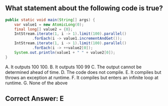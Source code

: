 ## What statement about the following code is true?

```java
public static void main(String[] args) {
    var value1 = new AtomicLong(0);
    final long[] value2 = {0};
    IntStream.iterate(1, i -> 1).limit(100).parallel()
            .forEach(i -> value1.incrementAndGet());
    IntStream.iterate(1, i -> 1).limit(100).parallel()
            .forEach(i -> ++value2[0]);
    System.out.println(value1 + " " + value2[0]);
}
```

A. It outputs 100 100.
B. It outputs 100 99
C. The output cannot be determined ahead of time.
D. The code does not compile.
E. It compiles but throws an exception at runtime.
F. It compiles but enters an infinite loop at runtime.
G. None of the above


## Correct Answer: E